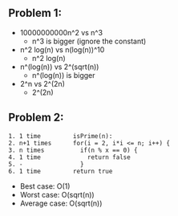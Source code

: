 ## Problem 1:

- 10000000000n^2 vs n^3
  - n^3 is bigger (ignore the constant)
- n^2 log(n) vs n(log(n))^10
  - n^2 log(n)
- n^(log(n)) vs 2^(sqrt(n))
  - n^(log(n)) is bigger 
- 2^n vs 2^(2n)
  - 2^(2n)

## Problem 2:

```
1. 1 time         isPrime(n): 
2. n+1 times      for(i = 2, i*i <= n; i++) {
3. n times          if(n % x == 0) {
4. 1 time             return false
5. -                }
6. 1 time         return true
```

- Best case: O(1)
- Worst case: O(sqrt(n))
- Average case: O(sqrt(n))